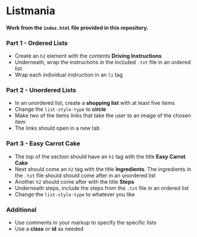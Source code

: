 # Listmania
#### Work from the `index.html` file provided in this repository.

### Part 1 - Ordered Lists

- Create an `h2` element with the contents **Driving Instructions**
- Underneath, wrap the instructions in the included `.txt` file in an ordered list
- Wrap each individual instruction in an `li` tag

### Part 2 - Unordered Lists

- In an unordered list, create a **shopping list** with at least five items
- Change the `list-style-type` to **circle**
- Make two of the items links that take the user to an image of the chosen item
- The links should open in a new tab

### Part 3 - Easy Carrot Cake

- The top of the section should have an `h1` tag with the title **Easy Carrot Cake**
- Next should come an `h2` tag with the title **Ingredients**. The ingredients in the `.txt` file should should come after in an unordered list
- Another `h2` should come after with the title **Steps**
- Underneath steps, include the steps from the `.txt` file in an ordered list
- Change the `list-style-type` to whatever you like

### Additional

- Use comments in your markup to specify the specific lists
- Use a **class** or **id** as needed